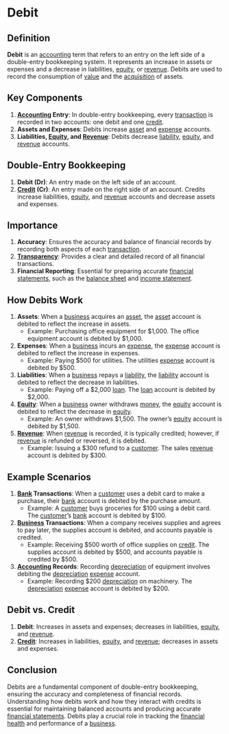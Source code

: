 # Debit

## Definition
**Debit** is an [accounting](../a/accounting.md) term that refers to an entry on the left side of a double-entry bookkeeping system. It represents an increase in assets or expenses and a decrease in liabilities, [equity](../e/equity.md), or [revenue](../r/revenue.md). Debits are used to record the consumption of [value](../v/value.md) and the [acquisition](../a/acquisition.md) of assets.

## Key Components
1. **[Accounting](../a/accounting.md) Entry**: In double-entry bookkeeping, every [transaction](../t/transaction.md) is recorded in two accounts: one debit and one [credit](../c/credit.md).
2. **Assets and Expenses**: Debits increase [asset](../a/asset.md) and [expense](../e/expense.md) accounts.
3. **Liabilities, [Equity](../e/equity.md), and [Revenue](../r/revenue.md)**: Debits decrease [liability](../l/liability.md), [equity](../e/equity.md), and [revenue](../r/revenue.md) accounts.

## Double-Entry Bookkeeping
1. **Debit (Dr)**: An entry made on the left side of an account.
2. **[Credit](../c/credit.md) (Cr)**: An entry made on the right side of an account. Credits increase liabilities, [equity](../e/equity.md), and [revenue](../r/revenue.md) accounts and decrease assets and expenses.

## Importance
1. **Accuracy**: Ensures the accuracy and balance of financial records by recording both aspects of each [transaction](../t/transaction.md).
2. **[Transparency](../t/transparency.md)**: Provides a clear and detailed record of all financial transactions.
3. **Financial Reporting**: Essential for preparing accurate [financial statements](../f/financial_statements.md), such as the [balance sheet](../b/balance_sheet.md) and [income statement](../i/income_statement.md).

## How Debits Work
1. **Assets**: When a [business](../b/business.md) acquires an [asset](../a/asset.md), the [asset](../a/asset.md) account is debited to reflect the increase in assets.
   - Example: Purchasing office equipment for $1,000. The office equipment account is debited by $1,000.
2. **Expenses**: When a [business](../b/business.md) incurs an [expense](../e/expense.md), the [expense](../e/expense.md) account is debited to reflect the increase in expenses.
   - Example: Paying $500 for utilities. The utilities [expense](../e/expense.md) account is debited by $500.
3. **Liabilities**: When a [business](../b/business.md) repays a [liability](../l/liability.md), the [liability](../l/liability.md) account is debited to reflect the decrease in liabilities.
   - Example: Paying off a $2,000 [loan](../l/loan.md). The [loan](../l/loan.md) account is debited by $2,000.
4. **[Equity](../e/equity.md)**: When a [business](../b/business.md) owner withdraws [money](../m/money.md), the [equity](../e/equity.md) account is debited to reflect the decrease in [equity](../e/equity.md).
   - Example: An owner withdraws $1,500. The owner’s [equity](../e/equity.md) account is debited by $1,500.
5. **[Revenue](../r/revenue.md)**: When [revenue](../r/revenue.md) is recorded, it is typically credited; however, if [revenue](../r/revenue.md) is refunded or reversed, it is debited.
   - Example: Issuing a $300 refund to a [customer](../c/customer.md). The sales [revenue](../r/revenue.md) account is debited by $300.

## Example Scenarios
1. **[Bank](../b/bank.md) Transactions**: When a [customer](../c/customer.md) uses a debit card to make a purchase, their [bank](../b/bank.md) account is debited by the purchase amount.
   - Example: A [customer](../c/customer.md) buys groceries for $100 using a debit card. The [customer](../c/customer.md)’s [bank](../b/bank.md) account is debited by $100.
2. **[Business](../b/business.md) Transactions**: When a company receives supplies and agrees to pay later, the supplies account is debited, and accounts payable is credited.
   - Example: Receiving $500 worth of office supplies on [credit](../c/credit.md). The supplies account is debited by $500, and accounts payable is credited by $500.
3. **[Accounting](../a/accounting.md) Records**: Recording [depreciation](../d/depreciation.md) of equipment involves debiting the [depreciation](../d/depreciation.md) [expense](../e/expense.md) account.
   - Example: Recording $200 [depreciation](../d/depreciation.md) on machinery. The [depreciation](../d/depreciation.md) [expense](../e/expense.md) account is debited by $200.

## Debit vs. Credit
1. **Debit**: Increases in assets and expenses; decreases in liabilities, [equity](../e/equity.md), and [revenue](../r/revenue.md).
2. **[Credit](../c/credit.md)**: Increases in liabilities, [equity](../e/equity.md), and [revenue](../r/revenue.md); decreases in assets and expenses.

## Conclusion
Debits are a fundamental component of double-entry bookkeeping, ensuring the accuracy and completeness of financial records. Understanding how debits work and how they interact with credits is essential for maintaining balanced accounts and producing accurate [financial statements](../f/financial_statements.md). Debits play a crucial role in tracking the [financial health](../f/financial_health.md) and performance of a [business](../b/business.md).

